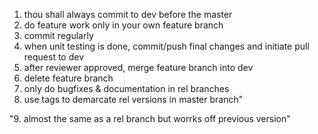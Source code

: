 1. thou shall always commit to dev before the master
2. do feature work only in your own feature branch  
3. commit regularly
4. when unit testing is done, commit/push final changes and initiate pull request to dev
5. after reviewer approved, merge feature branch into dev
6. delete feature branch
7. only do bugfixes & documentation in rel branches
8. use tags to demarcate rel versions in master branch"
 
"9. almost the same as a rel branch but worrks off previous version" 
